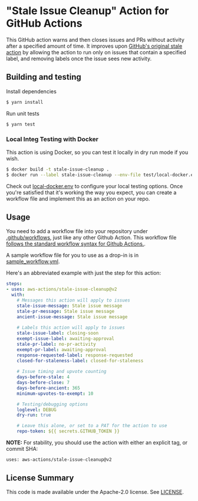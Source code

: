 # "Stale Issue Cleanup" Action for GitHub Actions

This GitHub action warns and then closes issues and PRs without activity
after a specified amount of time. It improves upon [GitHub's original
stale action](https://github.com/actions/stale) by allowing the action 
to run only on issues that contain a specified label, and removing labels
once the issue sees new activity.

## Building and testing

Install dependencies
```bash
$ yarn install
```

Run unit tests
```bash
$ yarn test
```

### Local Integ Testing with Docker

This action is using Docker, so you can test it locally in dry run mode if you
wish.

```bash
$ docker build -t stale-issue-cleanup .
$ docker run --label stale-issue-cleanup --env-file test/local-docker.env stale-issue-cleanup
```

Check out [local-docker.env](./test/local-docker.env) to configure your local
testing options. Once you're satisfied that it's working the way you expect,
you can create a workflow file and implement this as an action on your repo.


## Usage

You need to add a workflow file into your repository under
[.github/workflows](./.github/workflows), just like any other Github Action.
This workflow file [follows the standard workflow syntax for Github Actions.](https://help.github.com/en/actions/reference/workflow-syntax-for-github-actions).

A sample workflow file for you to use as a drop-in is in [sample_workflow.yml](./sample_workflow.yml).

Here's an abbreviated example with just the step for this action:

```yaml
steps:
- uses: aws-actions/stale-issue-cleanup@v2
  with:
    # Messages this action will apply to issues
    stale-issue-message: Stale issue message
    stale-pr-message: Stale issue message
    ancient-issue-message: Stale issue message
    
    # Labels this action will apply to issues
    stale-issue-label: closing-soon
    exempt-issue-label: awaiting-approval
    stale-pr-label: no-pr-activity
    exempt-pr-label: awaiting-approval
    response-requested-label: response-requested
    closed-for-staleness-label: closed-for-staleness
    
    # Issue timing and upvote counting
    days-before-stale: 4
    days-before-close: 7
    days-before-ancient: 365
    minimum-upvotes-to-exempt: 10

    # Testing/debugging options
    loglevel: DEBUG
    dry-run: true

    # Leave this alone, or set to a PAT for the action to use
    repo-token: ${{ secrets.GITHUB_TOKEN }}
```

**NOTE:** For stability, you should use the action with either an
explicit tag, or commit SHA:

`uses: aws-actions/stale-issue-cleanup@v2` 

## License Summary

This code is made available under the Apache-2.0 license.
See [LICENSE](./LICENSE).
